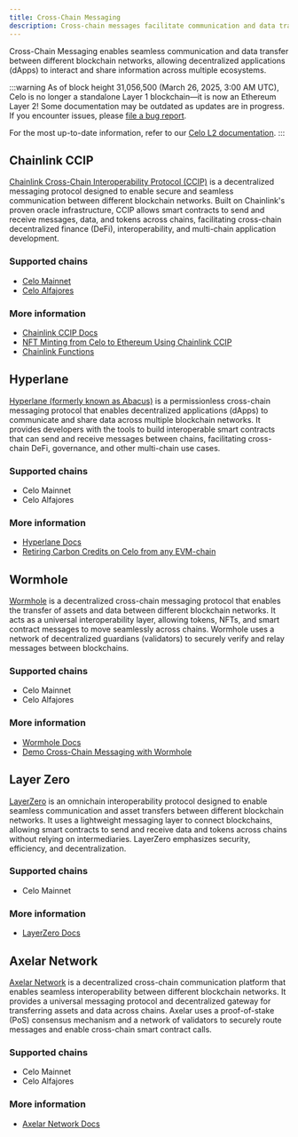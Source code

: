```yaml
---
title: Cross-Chain Messaging
description: Cross-chain messages facilitate communication and data transfer between blockchain networks.
---
```


Cross-Chain Messaging enables seamless communication and data transfer between different blockchain networks, allowing decentralized applications (dApps) to interact and share information across multiple ecosystems.

:::warning
As of block height 31,056,500 (March 26, 2025, 3:00 AM UTC), Celo is no longer a standalone Layer 1 blockchain—it is now an Ethereum Layer 2!
Some documentation may be outdated as updates are in progress. If you encounter issues, please [file a bug report](https://github.com/celo-org/docs/issues/new/choose).

For the most up-to-date information, refer to our [Celo L2 documentation](https://docs.celo.org/cel2).
:::

## Chainlink CCIP

[Chainlink Cross-Chain Interoperability Protocol (CCIP)](https://chain.link/cross-chain) is a decentralized messaging protocol designed to enable secure and seamless communication between different blockchain networks. Built on Chainlink's proven oracle infrastructure, CCIP allows smart contracts to send and receive messages, data, and tokens across chains, facilitating cross-chain decentralized finance (DeFi), interoperability, and multi-chain application development.

### Supported chains

- [Celo Mainnet](https://docs.chain.link/ccip/directory/mainnet/chain/celo-mainnet)
- [Celo Alfajores](https://docs.chain.link/ccip/directory/testnet/chain/celo-testnet-alfajores)

### More information

- [Chainlink CCIP Docs](https://docs.chain.link/ccip)
- [NFT Minting from Celo to Ethereum Using Chainlink CCIP](https://github.com/celo-org/celo-ccip-workshop)
- [Chainlink Functions](https://docs.chain.link/chainlink-functions/supported-networks#celo)

## Hyperlane

[Hyperlane (formerly known as Abacus)](https://www.hyperlane.xyz/) is a permissionless cross-chain messaging protocol that enables decentralized applications (dApps) to communicate and share data across multiple blockchain networks. It provides developers with the tools to build interoperable smart contracts that can send and receive messages between chains, facilitating cross-chain DeFi, governance, and other multi-chain use cases.

### Supported chains

- Celo Mainnet
- Celo Alfajores

### More information

- [Hyperlane Docs](https://docs.hyperlane.xyz/)
- [Retiring Carbon Credits on Celo from any EVM-chain](https://medium.com/@hierzilena/retiring-carbon-credits-on-celo-from-any-evm-chain-e4966add6bd0)

## Wormhole

[Wormhole](https://wormhole.com/) is a decentralized cross-chain messaging protocol that enables the transfer of assets and data between different blockchain networks. It acts as a universal interoperability layer, allowing tokens, NFTs, and smart contract messages to move seamlessly across chains. Wormhole uses a network of decentralized guardians (validators) to securely verify and relay messages between blockchains.

### Supported chains

- Celo Mainnet
- Celo Alfajores

### More information

- [Wormhole Docs](https://wormhole.com/docs/)
- [Demo Cross-Chain Messaging with Wormhole](https://github.com/wormhole-foundation/demo-wormhole-messaging)

## Layer Zero

[LayerZero](https://layerzero.network/) is an omnichain interoperability protocol designed to enable seamless communication and asset transfers between different blockchain networks. It uses a lightweight messaging layer to connect blockchains, allowing smart contracts to send and receive data and tokens across chains without relying on intermediaries. LayerZero emphasizes security, efficiency, and decentralization.

### Supported chains

- Celo Mainnet

### More information

- [LayerZero Docs](https://docs.layerzero.network/v2)

## Axelar Network

[Axelar Network](https://axelar.network/) is a decentralized cross-chain communication platform that enables seamless interoperability between different blockchain networks. It provides a universal messaging protocol and decentralized gateway for transferring assets and data across chains. Axelar uses a proof-of-stake (PoS) consensus mechanism and a network of validators to securely route messages and enable cross-chain smart contract calls.

### Supported chains

- Celo Mainnet
- Celo Alfajores

### More information

- [Axelar Network Docs](https://docs.axelar.dev/)

